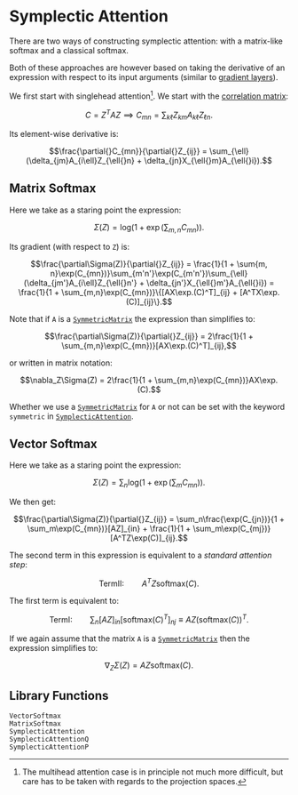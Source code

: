 # Symplectic Attention

There are two ways of constructing symplectic attention: with a matrix-like softmax and a classical softmax.

Both of these approaches are however based on taking the derivative of an expression with respect to its input arguments (similar to [gradient layers](@ref "SympNet Gradient Layer")).

We first start with singlehead attention[^1]. We start with the [correlation matrix](@ref "The Attention Layer"):

[^1]: The multihead attention case is in principle not much more difficult, but care has to be taken with regards to the projection spaces.

```math
C = Z^TAZ \implies C_{mn} = \sum_{k\ell}Z_{km}A_{k\ell}Z_{\ell{}n}.
```

Its element-wise derivative is:

```math
\frac{\partial{}C_{mn}}{\partial{}Z_{ij}} = \sum_{\ell}(\delta_{jm}A_{i\ell}Z_{\ell{}n} + \delta_{jn}X_{\ell{}m}A_{\ell{}i}).
```

## Matrix Softmax

Here we take as a staring point the expression:

```math
\Sigma(Z) = \mathrm{log}(1 + \exp(\sum_{m,n}C_{mn})).
```

Its gradient (with respect to ``Z``) is:

```math
\frac{\partial\Sigma(Z)}{\partial{}Z_{ij}} = \frac{1}{1 + \sum{m, n}\exp(C_{mn})}\sum_{m'n'}\exp(C_{m'n'})\sum_{\ell}(\delta_{jm'}A_{i\ell}Z_{\ell{}n'} + \delta_{jn'}X_{\ell{}m'}A_{\ell{}i}) = \frac{1}{1 + \sum_{m,n}\exp(C_{mn})}\{[AX\exp.(C)^T]_{ij} +  [A^TX\exp.(C)]_{ij}\}.
```

Note that if `A` is a [`SymmetricMatrix`](@ref) the expression than simplifies to:

```math
\frac{\partial\Sigma(Z)}{\partial{}Z_{ij}} = 2\frac{1}{1 + \sum_{m,n}\exp(C_{mn})}[AX\exp.(C)^T]_{ij},
```

or written in matrix notation:

```math
\nabla_Z\Sigma(Z) = 2\frac{1}{1 + \sum_{m,n}\exp(C_{mn})}AX\exp.(C).
```

Whether we use a [`SymmetricMatrix`](@ref) for ``A`` or not can be set with the keyword `symmetric` in [`SymplecticAttention`](@ref).

## Vector Softmax

Here we take as a staring point the expression:

```math
\Sigma(Z) = \sum_{n}\mathrm{log}(1 + \exp(\sum_{m}C_{mn})).
```

We then get:

```math
\frac{\partial\Sigma(Z)}{\partial{}Z_{ij}} = \sum_n\frac{\exp(C_{jn})}{1 + \sum_m\exp(C_{mn})}[AZ]_{in} + \frac{1}{1 + \sum_m\exp(C_{mj})}[A^TZ\exp(C)]_{ij}.
```

The second term in this expression is equivalent to a *standard attention step*:

```math
\mathrm{TermII:}\qquad A^TZ\mathrm{softmax}(C).
```

The first term is equivalent to:

```math
\mathrm{TermI:}\qquad \sum_n [AZ]_{in}[\mathrm{softmax}(C)^T]_{nj} \equiv AZ(\mathrm{softmax}(C))^T.
```

If we again assume that the matrix `A` is a [`SymmetricMatrix`](@ref) then the expression simplifies to:

```math
\nabla_Z\Sigma(Z) = AZ\mathrm{softmax}(C).
```

## Library Functions

```@docs
VectorSoftmax
MatrixSoftmax
SymplecticAttention
SymplecticAttentionQ
SymplecticAttentionP
```